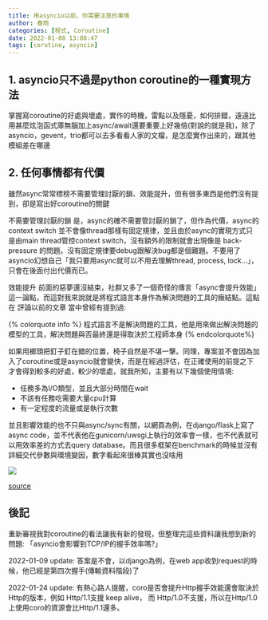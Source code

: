 ```yaml
---
title: 用asyncio以前，你需要注意的事情
author: 春雨
categories: [程式, Coroutine]
date: 2022-01-08 13:08:47
tags: [corutine, asyncio]
---
```


## 1. asyncio只不過是python coroutine的一種實現方法

掌握寫coroutine的好處與壞處，實作的時機，雷點以及隱憂，如何排錯，遠遠比用甚麼炫泡函式庫無腦加上async/await還要重要上好幾倍(對說的就是我)，除了asyncio，gevent，trio都可以去多看看人家的文檔，是怎麼實作出來的，跟其他模組差在哪邊

## 2. 任何事情都有代價

雖然async常常標榜不需要管理討厭的鎖、效能提升，但有很多東西是他們沒有提到，卻是寫出好coroutine的關鍵

不需要管理討厭的鎖
是，async的確不需要管討厭的鎖了，但作為代價，async的context switch 並不會像thread那樣有固定規律，並且由於async的實現方式只是由main thread管控context switch，沒有額外的限制就會出現像是 back-pressure 的問題。沒有固定規律要debug跟解決bug都是個難題。不要用了asyncio幻想自己「我只要用async就可以不用去理解thread, process, lock…」，只會在後面付出代價而已。

效能提升
前面的惡夢還沒結束，社群又多了一個奇怪的傳言「async會提升效能」這一論點，而這對我來說就是將程式語言本身作為解決問題的工具的癥結點。這點在 評論以前的文章 當中曾經有提到過:

{% colorquote info %}
程式語言不是解決問題的工具，他是用來做出解決問題的模型的工具，解決問題與否最終還是得取決於工程師本身
{% endcolorquote%}

如果用榔頭把釘子釘在錯的位置，椅子自然是不堪一擊。同理，專案並不會因為加入了coroutine或是asyncio就會變快，而是在經過評估，在正確使用的前提之下才會得到較多的好處，較少的壞處，就我所知，主要有以下幾個使用情境:

- 任務多為I/O類型，並且大部分時間在wait
- 不該有任務吃需要大量cpu計算
- 有一定程度的流量或是執行次數

並且影響效能的也不只與async/sync有關，以網頁為例，在django/flask上寫了async code，並不代表他在gunicorn/uwsgi上執行的效率會一樣，也不代表就可以用效率差的方式去query database。而且很多框架在benchmark的時候並沒有詳細交代參數與環境變因，數字看起來很棒其實也沒啥用

![](https://i.imgur.com/vU11HSS.jpeg)

[source](https://lumen.golaravel.com/)

## 後記

重新審視我對coroutine的看法讓我有新的發現，但整理完這些資料讓我想到新的問題: 「asyncio會影響到TCP/IP的握手效率嗎?」

2022-01-09 update:
答案是不會，以django為例，在web app收到request的時候，他已經是第四次握手(傳輸資料階段)了

2022-01-24 update:
有熱心路人提醒，coro是否會提升Http握手效能還會取決於Http的版本，例如 Http/1.1支援 keep alive， 而 Http/1.0不支援，所以在Http/1.0上使用coro的資源會比Http/1.1還多。
